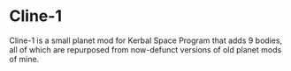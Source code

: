# Cline-1
Cline-1 is a small planet mod for Kerbal Space Program that adds 9 bodies, all of which are repurposed from now-defunct versions of old planet mods of mine.
